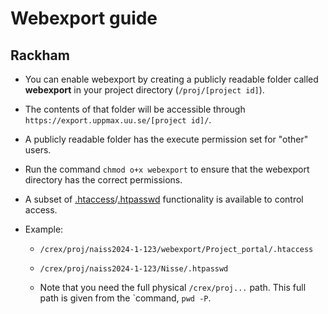 # Webexport guide


## Rackham

- You can enable webexport by creating a publicly readable folder called **webexport** in your project directory (``/proj/[project id]``).
- The contents of that folder will be accessible through `https://export.uppmax.uu.se/[project id]/`.

- A publicly readable folder has the execute permission set for "other" users.
- Run the command ``chmod o+x webexport`` to ensure that the webexport directory has the correct permissions.

- A subset of [.htaccess](httpd.apache.org/docs/current/howto/htaccess.html)/[.htpasswd](httpd.apache.org/docs/2.4/programs/htpasswd.html) functionality is available to control access.

- Example:
  
  - ``/crex/proj/naiss2024-1-123/webexport/Project_portal/.htaccess``
  - ``/crex/proj/naiss2024-1-123/Nisse/.htpasswd``

  - Note that you need the full physical ``/crex/proj...`` path. This full path is given from the `command, ``pwd -P``.
